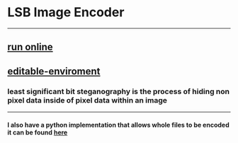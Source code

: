 # LSB Image Encoder
---------------------------------------------------------------------------------------------------------------------- 
## [run online](https://repl.it/@paulfears/project3?outputonly=1)
## [editable-enviroment](https://repl.it/@paulfears/project3)

### least significant bit steganography is the process of hiding non pixel data inside of pixel data within an image
----------------------------------------------------------------------------------------------------------------------- 
#### I also have a python implementation that allows whole files to be encoded it can be found [here](https://github.com/paulfears/Steganography)
